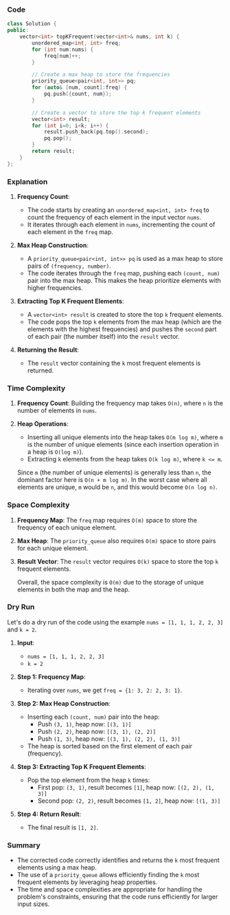 ### Code
```cpp
class Solution {
public:
    vector<int> topKFrequent(vector<int>& nums, int k) {
        unordered_map<int, int> freq;
        for (int num:nums) {
            freq[num]++;
        }

        // Create a max heap to store the frequencies
        priority_queue<pair<int, int>> pq;
        for (auto& [num, count]:freq) {
            pq.push({count, num});
        }

        // Create a vector to store the top k frequent elements
        vector<int> result;
        for (int i=0; i<k; i++) {
            result.push_back(pq.top().second);
            pq.pop();
        }
        return result;
    }
};
```
### Explanation

1. **Frequency Count**:
   - The code starts by creating an `unordered_map<int, int> freq` to count the frequency of each element in the input vector `nums`.
   - It iterates through each element in `nums`, incrementing the count of each element in the `freq` map.

2. **Max Heap Construction**:
   - A `priority_queue<pair<int, int>> pq` is used as a max heap to store pairs of `(frequency, number)`.
   - The code iterates through the `freq` map, pushing each `(count, num)` pair into the max heap. This makes the heap prioritize elements with higher frequencies.

3. **Extracting Top K Frequent Elements**:
   - A `vector<int> result` is created to store the top `k` frequent elements.
   - The code pops the top `k` elements from the max heap (which are the elements with the highest frequencies) and pushes the `second` part of each pair (the number itself) into the `result` vector.

4. **Returning the Result**:
   - The `result` vector containing the `k` most frequent elements is returned.

### Time Complexity

1. **Frequency Count**: Building the frequency map takes `O(n)`, where `n` is the number of elements in `nums`.

2. **Heap Operations**:
   - Inserting all unique elements into the heap takes `O(m log m)`, where `m` is the number of unique elements (since each insertion operation in a heap is `O(log m)`).
   - Extracting `k` elements from the heap takes `O(k log m)`, where `k <= m`.

   Since `m` (the number of unique elements) is generally less than `n`, the dominant factor here is `O(n + m log m)`. In the worst case where all elements are unique, `m` would be `n`, and this would become `O(n log n)`.

### Space Complexity

1. **Frequency Map**: The `freq` map requires `O(m)` space to store the frequency of each unique element.

2. **Max Heap**: The `priority_queue` also requires `O(m)` space to store pairs for each unique element.

3. **Result Vector**: The `result` vector requires `O(k)` space to store the top `k` frequent elements.

   Overall, the space complexity is `O(m)` due to the storage of unique elements in both the map and the heap.

### Dry Run

Let's do a dry run of the code using the example `nums = [1, 1, 1, 2, 2, 3]` and `k = 2`.

1. **Input**:
   - `nums = [1, 1, 1, 2, 2, 3]`
   - `k = 2`

2. **Step 1: Frequency Map**:
   - Iterating over `nums`, we get `freq = {1: 3, 2: 2, 3: 1}`.

3. **Step 2: Max Heap Construction**:
   - Inserting each `(count, num)` pair into the heap:
     - Push `(3, 1)`, heap now: `[(3, 1)]`
     - Push `(2, 2)`, heap now: `[(3, 1), (2, 2)]`
     - Push `(1, 3)`, heap now: `[(3, 1), (2, 2), (1, 3)]`
   - The heap is sorted based on the first element of each pair (frequency).

4. **Step 3: Extracting Top K Frequent Elements**:
   - Pop the top element from the heap `k` times:
     - First pop: `(3, 1)`, result becomes `[1]`, heap now: `[(2, 2), (1, 3)]`
     - Second pop: `(2, 2)`, result becomes `[1, 2]`, heap now: `[(1, 3)]`

5. **Step 4: Return Result**:
   - The final result is `[1, 2]`.

### Summary

- The corrected code correctly identifies and returns the `k` most frequent elements using a max heap.
- The use of a `priority_queue` allows efficiently finding the `k` most frequent elements by leveraging heap properties.
- The time and space complexities are appropriate for handling the problem's constraints, ensuring that the code runs efficiently for larger input sizes.
